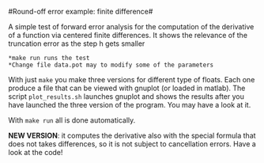 #Round-off error example: finite difference#

A simple test of forward error analysis for the computation of the
derivative of a function via centered finite differences.  It shows
the relevance of the truncation error as the step h gets smaller

    *make run runs the test
    *Change file data.pot may to modify some of the parameters

With just `make` you make three versions for different type of
floats. Each one produce a file that can be viewed with gnuplot (or
loaded in matlab). The script ``plot_results.sh`` launches gnuplot and
shows the results after you have launched the three version of the
program. You may have a look at it.

With ``make run`` all is done automatically.

**NEW VERSION**: it computes the derivative also with the special
formula that does not takes differences, so it is not subject to
cancellation errors. Have a look at the code!

